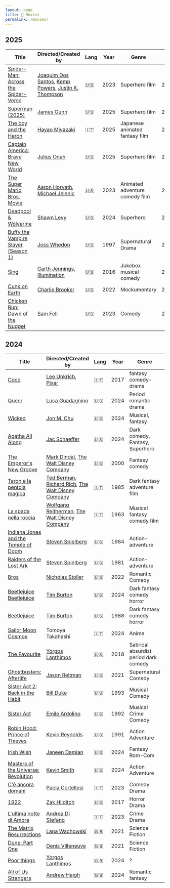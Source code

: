```yaml
---
layout: page
title: 🍿 Movies
permalink: /movies/
---
```


## 2025

| Title | Directed/Created by | Lang | Year | Genre | When | Rating |
|-----|----|----|-----|------|----|----|
| [Spider-Man: Across the Spider-Verse](https://en.wikipedia.org/wiki/Spider-Man:_Across_the_Spider-Verse) | [Joaquim Dos Santos](https://en.wikipedia.org/wiki/Joaquim_Dos_Santos), [Kemp Powers](https://en.wikipedia.org/wiki/Kemp_Powers), [Justin K. Thompson](https://en.wikipedia.org/wiki/Justin_K._Thompson) | 🇺🇸 | 2023 | Superhero film | 2025/Jul/31 | ⭐️⭐️⭐️⭐️⭐️ |
| [Superman (2025)](https://en.wikipedia.org/wiki/Superman_(2025_film)) | [James Gunn](https://en.wikipedia.org/wiki/James_Gunn) | 🇺🇸 | 2025 | Superhero film | 2025/Jul/21 | ⭐️⭐️⭐️⭐️⭐️ |
| [The boy and the Heron](https://en.wikipedia.org/wiki/The_Boy_and_the_Heron) | [Hayao Miyazaki](https://en.wikipedia.org/wiki/Hayao_Miyazaki) | 🇮🇹 | 2025 | Japanese animated fantasy film | 2025/Jun/08 | ⭐️⭐️⭐️ |
| [Captain America: Brave New World](https://en.wikipedia.org/wiki/Captain_America:_Brave_New_World) | [Julius Onah](https://en.wikipedia.org/wiki/Julius_Onah) | 🇺🇸 | 2025 | Superhero film | 2025/May/28 | ⭐️⭐️⭐️⭐️ |
| [The Super Mario Bros. Movie](https://en.wikipedia.org/wiki/The_Super_Mario_Bros._Movie) | [Aaron Horvath](https://en.wikipedia.org/wiki/Aaron_Horvath), [Michael Jelenic](https://en.wikipedia.org/wiki/Michael_Jelenic) | 🇺🇸 | 2023 | Animated adventure comedy film | 2025/May/05 | ⭐️⭐️⭐️ |
| [Deadpool & Wolverine](https://en.wikipedia.org/wiki/Deadpool_%26_Wolverine) | [Shawn Levy](https://en.wikipedia.org/wiki/Shawn_Levy) | 🇺🇸 | 2024 | Superhero | 2025/May/02 | ⭐️⭐️⭐️ |
| [Buffy the Vampire Slayer (Season 1)](https://en.wikipedia.org/wiki/Buffy_the_Vampire_Slayer_season_1) | [Joss Whedon](https://en.wikipedia.org/wiki/Joss_Whedon) | 🇺🇸 | 1997 | Supernatural Drama | 2025/Apr/16 | ⭐️⭐️⭐️⭐️ |
| [Sing](https://en.wikipedia.org/wiki/Sing_(2016_American_film)) | [Garth Jennings](https://en.wikipedia.org/wiki/Garth_Jennings), [Illumination](https://en.wikipedia.org/wiki/Illumination_(company)) | 🇺🇸 | 2016 | Jukebox musical comedy | 2025/Jan/07 | ⭐️⭐️⭐️ |
| [Cunk on Earth](https://en.wikipedia.org/wiki/Cunk_on_Earth) | [Charlie Brooker](https://en.wikipedia.org/wiki/Charlie_Brooker) | 🇺🇸 | 2022 | Mockumentary | 2025/Jan/04 | ⭐️⭐️⭐️⭐️ |
| [Chicken Run: Dawn of the Nugget](https://en.wikipedia.org/wiki/Chicken_Run:_Dawn_of_the_Nugget) | [Sam Fell](https://en.wikipedia.org/wiki/Sam_Fell) | 🇺🇸 | 2023 | Comedy | 2025/Jan/03 | ⭐️⭐️ |


## 2024

| Title | Directed/Created by | Lang | Year | Genre | When | Rating |
|-----|----|----|-----|------|----|----|
| [Coco](https://en.wikipedia.org/wiki/Coco_(2017_film)) | [Lee Unkrich](https://en.wikipedia.org/wiki/Lee_Unkrich), [Pixar](https://en.wikipedia.org/wiki/Pixar) | 🇮🇹 | 2017 | fantasy comedy-drama | 2024/Dec/25 | ⭐️⭐️⭐️⭐️ |
| [Queer](https://en.wikipedia.org/wiki/Queer_(film)) | [Luca Guadagnino](https://en.wikipedia.org/wiki/Luca_Guadagnino) | 🇺🇸 | 2024 | Period romantic drama | 2024/Dec/18 | ⭐️⭐️⭐️ |
| [Wicked](https://en.wikipedia.org/wiki/Wicked_(2024_film)) | [Jon M. Chu](https://en.wikipedia.org/wiki/Jon_M._Chu) | 🇺🇸 | 2024 | Musical, fantasy | 2024/Nov/24 | ⭐️⭐️⭐️⭐️⭐️ |
| [Agatha All Along](https://en.wikipedia.org/wiki/Agatha_All_Along_(miniseries)) | [Jac Schaeffer](https://en.wikipedia.org/wiki/Jac_Schaeffer) | 🇺🇸 | 2024 | Dark comedy, Fantasy, Superhero | 2024/Oct/31 | ⭐️⭐️⭐️⭐️ |
| [The Emperor's New Groove](https://en.wikipedia.org/wiki/The_Emperor%27s_New_Groove) | [Mark Dindal](https://en.wikipedia.org/wiki/Mark_Dindal), [The Walt Disney Company](https://it.wikipedia.org/wiki/The_Walt_Disney_Company) | 🇺🇸 | 2000 | Fantasy comedy| 2024/Oct/28 | ⭐️⭐️⭐️⭐️ |
| [Taron e la pentola magica](https://it.wikipedia.org/wiki/Taron_e_la_pentola_magica) | [Ted Berman](https://en.wikipedia.org/wiki/Ted_Berman), [Richard Rich](https://en.wikipedia.org/wiki/Richard_Rich_(filmmaker)), [The Walt Disney Company](https://it.wikipedia.org/wiki/The_Walt_Disney_Company) | 🇮🇹 | 1985 | Dark fantasy adventure film | 2024/Oct/27 | ⭐️⭐️⭐️ |
| [La spada nella roccia](https://it.wikipedia.org/wiki/La_spada_nella_roccia_(film)) | [Wolfgang Reitherman](https://en.wikipedia.org/wiki/Wolfgang_Reitherman), [The Walt Disney Company](https://it.wikipedia.org/wiki/The_Walt_Disney_Company) | 🇮🇹 | 1963 | Musical fantasy comedy film | 2024/Oct/12 | ⭐️⭐️⭐️⭐️⭐️ |
| [Indiana Jones and the Temple of Doom](https://en.wikipedia.org/wiki/Indiana_Jones_and_the_Temple_of_Doom) | [Steven Spielberg](https://en.wikipedia.org/wiki/Steven_Spielberg) | 🇺🇸 | 1984 | Action-adventure | 2024/Sep/28 | ⭐️⭐️⭐️⭐️⭐️ |
| [Raiders of the Lost Ark](https://en.wikipedia.org/wiki/Raiders_of_the_Lost_Ark) | [Steven Spielberg](https://en.wikipedia.org/wiki/Steven_Spielberg) | 🇺🇸 | 1981 | Action-adventure | 2024/Sep/25 | ⭐️⭐️⭐️⭐️ |
| [Bros](https://en.wikipedia.org/wiki/Bros_(film)) | [Nicholas Stoller](https://en.wikipedia.org/wiki/Nicholas_Stoller) | 🇺🇸 | 2022 | Romantic Comedy | 2024/Sep/22 | ⭐️⭐️⭐️⭐️⭐️ |
| [Beetlejuice Beetlejuice](https://en.wikipedia.org/wiki/Beetlejuice_Beetlejuice) | [Tim Burton](https://en.wikipedia.org/wiki/Tim_Burton) | 🇺🇸 | 2024 | Dark fantasy comedy horror | 2024/Sep/18 | ⭐️⭐️⭐️⭐️ |
| [Beetlejuice](https://en.wikipedia.org/wiki/Beetlejuice) | [Tim Burton](https://en.wikipedia.org/wiki/Tim_Burton) | 🇺🇸 | 1988 | Dark fantasy comedy horror | 2024/Sep/15 | ⭐️⭐️ |
| [Sailor Moon Cosmos](https://en.wikipedia.org/wiki/Sailor_Moon_Cosmos) | Tomoya Takahashi | 🇮🇹 | 2024 | Anime | 2024/Aug/23 | ⭐️⭐️⭐️ |
| [The Favourite](https://en.wikipedia.org/wiki/The_Favourite) | [Yorgos Lanthimos](https://en.wikipedia.org/wiki/Yorgos_Lanthimos) | 🇺🇸 | 2018 | Satirical absurdist period dark comedy | 2024/Aug/21 | ⭐️⭐️ |
| [Ghostbusters: Afterlife](https://en.wikipedia.org/wiki/Ghostbusters:_Afterlife) | [Jason Reitman](https://en.wikipedia.org/wiki/Jason_Reitman) | 🇺🇸 | 2021 | Supernatural Comedy | 2024/Aug/12 | ⭐️⭐️⭐️⭐️⭐️ |
| [Sister Act 2: Back in the Habit](https://en.wikipedia.org/wiki/Sister_Act_2:_Back_in_the_Habit) | [Bill Duke](https://en.wikipedia.org/wiki/Bill_Duke) | 🇺🇸 | 1993 | Musical Comedy | 2024/Jul/15 | ⭐️⭐️⭐️⭐️ |
| [Sister Act](https://en.wikipedia.org/wiki/Sister_Act) | [Emile Ardolino](https://en.wikipedia.org/wiki/Emile_Ardolino) | 🇺🇸 | 1992 | Musical Crime Comedy | 2024/Jul/07 | ⭐️⭐️⭐️⭐️⭐️ |
| [Robin Hood: Prince of Thieves](https://en.wikipedia.org/wiki/Robin_Hood:_Prince_of_Thieves) | [Kevin Reynolds](https://en.wikipedia.org/wiki/Kevin_Reynolds_(director)) | 🇺🇸 | 1991 | Action Adventure | 2024/Jul/06 | ⭐️⭐️⭐️⭐️ |
| [Irish Wish](https://en.wikipedia.org/wiki/Irish_Wish) | [Janeen Damian](https://en.wikipedia.org/wiki/Janeen_Damian) | 🇺🇸 | 2024 | Fantasy Rom-Com | 2024/Jul/02 | ⭐️ |
| [Masters of the Universe: Revolution](https://en.wikipedia.org/wiki/Masters_of_the_Universe:_Revelation) | [Kevin Smith](https://en.wikipedia.org/wiki/Kevin_Smith) | 🇺🇸 | 2024 | Action Adventure | 2024/May/12 | ⭐️⭐️⭐️⭐️⭐️ |
| [C'è ancora domani](https://it.wikipedia.org/wiki/C%27è_ancora_domani) | [Paola Cortellesi](https://it.wikipedia.org/wiki/Paola_Cortellesi) | 🇮🇹 | 2023 | Comedy Drama | 2024/May/8 | ⭐️⭐️⭐️⭐️ |
| [1922](https://en.wikipedia.org/wiki/1922_(2017_film)) | [Zak Hilditch](https://en.wikipedia.org/wiki/Zak_Hilditch) | 🇺🇸 | 2017 | Horror Drama | 2024/May/6 | ⭐️⭐️ |
| [L'ultima notte di Amore](https://it.wikipedia.org/wiki/L%27ultima_notte_di_Amore) | [Andrea Di Stefano](https://it.wikipedia.org/wiki/Andrea_Di_Stefano) | 🇮🇹 | 2023 | Crime Drama | 2024/Apr/28 | ⭐️⭐️⭐️ |
| [The Matrix Resurrections](https://en.wikipedia.org/wiki/The_Matrix_Resurrections) | [Lana Wachowski](https://en.wikipedia.org/wiki/The_Wachowskis) | 🇬🇧 | 2021 | Science Fiction | 2024/Apr/26 | ⭐️⭐️⭐️⭐️ |
| [Dune: Part One](https://en.wikipedia.org/wiki/Dune_(2021_film)) | [Denis Villeneuve](https://en.wikipedia.org/wiki/Denis_Villeneuve) | 🇬🇧 | 2021 | Science Fiction | 2024/Apr/25 | ⭐️⭐️⭐️⭐️ |
| [Poor things](https://en.wikipedia.org/wiki/Poor_Things_(film)) | [Yorgos Lanthimos](https://en.wikipedia.org/wiki/Yorgos_Lanthimos) | 🇬🇧 | 2024 | ? | 2024/Apr/07 | ⭐️⭐️ |
| [All of Us Strangers](https://en.wikipedia.org/wiki/All_of_Us_Strangers) | [Andrew Haigh](https://en.wikipedia.org/wiki/Andrew_Haigh) | 🇬🇧 | 2024 | Romantic fantasy | 2024/Apr/04 | ⭐️⭐️⭐️ |

